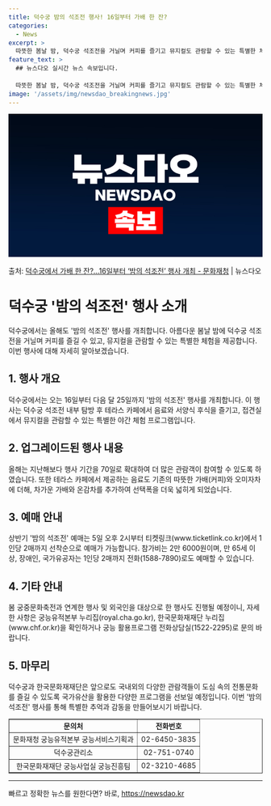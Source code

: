 ```yaml
---
title: 덕수궁 밤의 석조전 행사! 16일부터 가배 한 잔?
categories:
  - News
excerpt: >
  따뜻한 봄날 밤, 덕수궁 석조전을 거닐며 커피를 즐기고 뮤지컬도 관람할 수 있는 특별한 체험 행사가 열린다.…
feature_text: >
  ## 뉴스다오 실시간 뉴스 속보입니다.

  따뜻한 봄날 밤, 덕수궁 석조전을 거닐며 커피를 즐기고 뮤지컬도 관람할 수 있는 특별한 체험 행사가 열린다.…
image: '/assets/img/newsdao_breakingnews.jpg'
---
```


![뉴스다오 속보](/assets/img/newsdao_breakingnews.jpg)

<p>출처: <a href="https://newsdao.kr/3502" rel="dofollow">덕수궁에서 가배 한 잔?…16일부터 ‘밤의 석조전’ 행사 개최 - 문화재청</a> | 뉴스다오</p>

<h1>덕수궁 '밤의 석조전' 행사 소개</h1>

<p data-ke-size="size16">덕수궁에서는 올해도 '밤의 석조전' 행사를 개최합니다. 아름다운 봄날 밤에 덕수궁 석조전을 거닐며 커피를 즐길 수 있고, 뮤지컬을 관람할 수 있는 특별한 체험을 제공합니다. 이번 행사에 대해 자세히 알아보겠습니다.</p>

<h2 data-ke-size="size26">1. 행사 개요</h2>
덕수궁에서는 오는 16일부터 다음 달 25일까지 '밤의 석조전' 행사를 개최합니다. 이 행사는 덕수궁 석조전 내부 탐방 후 테라스 카페에서 음료와 서양식 후식을 즐기고, 접견실에서 뮤지컬을 관람할 수 있는 특별한 야간 체험 프로그램입니다.

<h2 data-ke-size="size26">2. 업그레이드된 행사 내용</h2>
<p data-ke-size="size16">올해는 지난해보다 행사 기간을 70일로 확대하여 더 많은 관람객이 참여할 수 있도록 하였습니다. 또한 테라스 카페에서 제공하는 음료도 기존의 따뜻한 가배(커피)와 오미자차에 더해, 차가운 가배와 온감차를 추가하여 선택폭을 더욱 넓히게 되었습니다.</p>

<h2 data-ke-size="size26">3. 예매 안내</h2>
<p data-ke-size="size16">상반기 '밤의 석조전' 예매는 5일 오후 2시부터 티켓링크(www.ticketlink.co.kr)에서 1인당 2매까지 선착순으로 예매가 가능합니다. 참가비는 2만 6000원이며, 만 65세 이상, 장애인, 국가유공자는 1인당 2매까지 전화(1588-7890)로도 예매할 수 있습니다.</p>

<h2 data-ke-size="size26">4. 기타 안내</h2>
<p data-ke-size="size16">봄 궁중문화축전과 연계한 행사 및 외국인을 대상으로 한 행사도 진행될 예정이니, 자세한 사항은 궁능유적본부 누리집(royal.cha.go.kr), 한국문화재재단 누리집(www.chf.or.kr)을 확인하거나 궁능 활용프로그램 전화상담실(1522-2295)로 문의 바랍니다.</p>

<h2 data-ke-size="size26">5. 마무리</h2>
<p data-ke-size="size16">덕수궁과 한국문화재재단은 앞으로도 국내외의 다양한 관람객들이 도심 속의 전통문화를 즐길 수 있도록 국가유산을 활용한 다양한 프로그램을 선보일 예정입니다. 이번 '밤의 석조전' 행사를 통해 특별한 추억과 감동을 만들어보시기 바랍니다.</p>

<table style="width: 100%;" border="1">
<tbody>
<tr>
<td style="text-align: center; height: 17px;"><b>문의처</b></td>
<td style="text-align: center; height: 17px;"><b>전화번호</b></td>
</tr>
<tr>
<td style="text-align: center; height: 17px;">문화재청 궁능유적본부 궁능서비스기획과</td>
<td style="text-align: center; height: 17px;">02-6450-3835</td>
</tr>
<tr>
<td style="text-align: center; height: 17px;">덕수궁관리소</td>
<td style="text-align: center; height: 17px;">02-751-0740</td>
</tr>
<tr>
<td style="text-align: center; height: 17px;">한국문화재재단 궁능사업실 궁능진흥팀</td>
<td style="text-align: center; height: 17px;">02-3210-4685</td>
</tr>
</tbody>
</table>

<hr> 

빠르고 정확한 뉴스를 원한다면? 바로, <a href="https://newsdao.kr" rel="dofollow">https://newsdao.kr</a>


